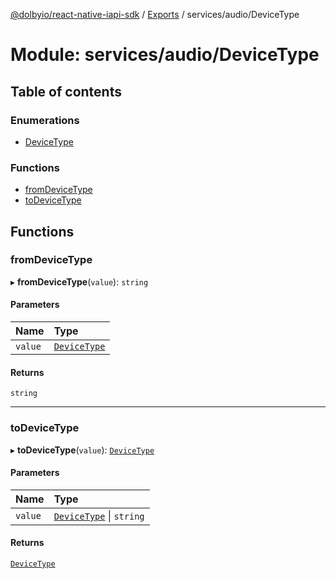 [@dolbyio/react-native-iapi-sdk](../README.md) / [Exports](../modules.md) / services/audio/DeviceType

# Module: services/audio/DeviceType

## Table of contents

### Enumerations

- [DeviceType](../enums/services_audio_DeviceType.DeviceType.md)

### Functions

- [fromDeviceType](services_audio_DeviceType.md#fromdevicetype)
- [toDeviceType](services_audio_DeviceType.md#todevicetype)

## Functions

### fromDeviceType

▸ **fromDeviceType**(`value`): `string`

#### Parameters

| Name | Type |
| :------ | :------ |
| `value` | [`DeviceType`](../enums/services_audio_DeviceType.DeviceType.md) |

#### Returns

`string`

___

### toDeviceType

▸ **toDeviceType**(`value`): [`DeviceType`](../enums/services_audio_DeviceType.DeviceType.md)

#### Parameters

| Name | Type |
| :------ | :------ |
| `value` | [`DeviceType`](../enums/services_audio_DeviceType.DeviceType.md) \| `string` |

#### Returns

[`DeviceType`](../enums/services_audio_DeviceType.DeviceType.md)
